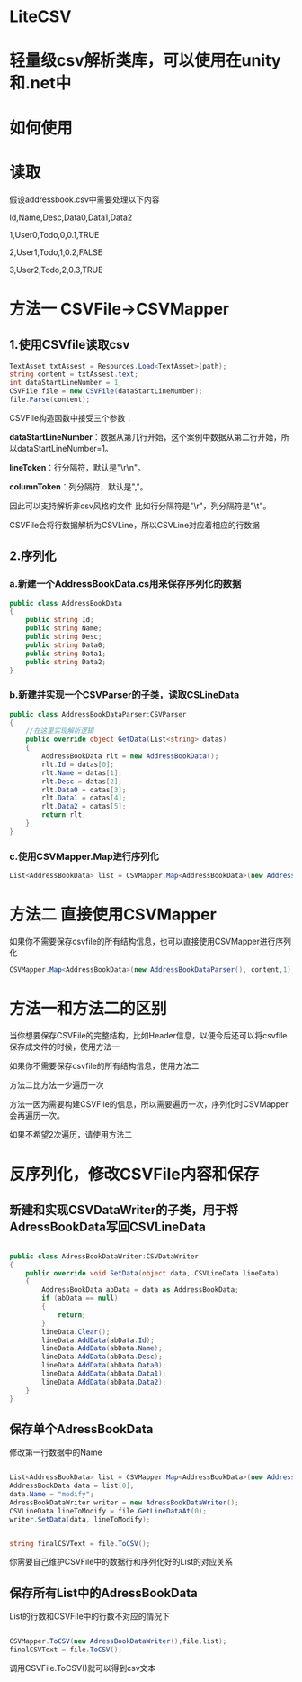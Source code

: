 # LiteCSV
轻量级csv解析类库，可以使用在unity和.net中
=====
# 如何使用

# 读取
假设addressbook.csv中需要处理以下内容

Id,Name,Desc,Data0,Data1,Data2

1,User0,Todo,0,0.1,TRUE

2,User1,Todo,1,0.2,FALSE

3,User2,Todo,2,0.3,TRUE

# 方法一 CSVFile->CSVMapper

## 1.使用CSVfile读取csv
```csharp
TextAsset txtAssest = Resources.Load<TextAsset>(path);
string content = txtAssest.text;
int dataStartLineNumber = 1;
CSVFile file = new CSVFile(dataStartLineNumber);
file.Parse(content);
```

CSVFile构造函数中接受三个参数：


**dataStartLineNumber**：数据从第几行开始，这个案例中数据从第二行开始，所以dataStartLineNumber=1。

**lineToken**：行分隔符，默认是"\r\n"。

**columnToken**：列分隔符，默认是","。


因此可以支持解析非csv风格的文件
比如行分隔符是"\r"，列分隔符是"\t"。

CSVFile会将行数据解析为CSVLine，所以CSVLine对应着相应的行数据

## 2.序列化

### a.新建一个AddressBookData.cs用来保存序列化的数据
```csharp
public class AddressBookData
{
    public string Id;
    public string Name;
    public string Desc;
    public string Data0;
    public string Data1;
    public string Data2;
}
```
### b.新建并实现一个CSVParser的子类，读取CSLineData
```csharp
public class AddressBookDataParser:CSVParser
{
    //在这里实现解析逻辑
    public override object GetData(List<string> datas)
    {
        AddressBookData rlt = new AddressBookData();
        rlt.Id = datas[0];
        rlt.Name = datas[1];
        rlt.Desc = datas[2];
        rlt.Data0 = datas[3];
        rlt.Data1 = datas[4];
        rlt.Data2 = datas[5];
        return rlt;
    }
}
```

### c.使用CSVMapper.Map进行序列化

```csharp
List<AddressBookData> list = CSVMapper.Map<AddressBookData>(new AddressBookDataParser(), file);
```

# 方法二 直接使用CSVMapper

如果你不需要保存csvfile的所有结构信息，也可以直接使用CSVMapper进行序列化

```csharp
CSVMapper.Map<AddressBookData>(new AddressBookDataParser(), content,1);
```

# 方法一和方法二的区别
当你想要保存CSVFile的完整结构，比如Header信息，以便今后还可以将csvfile保存成文件的时候，使用方法一

如果你不需要保存csvfile的所有结构信息，使用方法二

方法二比方法一少遍历一次

方法一因为需要构建CSVFile的信息，所以需要遍历一次，序列化时CSVMapper会再遍历一次。

如果不希望2次遍历，请使用方法二

# 反序列化，修改CSVFile内容和保存

## 新建和实现CSVDataWriter的子类，用于将AdressBookData写回CSVLineData

```csharp

public class AdressBookDataWriter:CSVDataWriter
{
    public override void SetData(object data, CSVLineData lineData)
    {
        AddressBookData abData = data as AddressBookData;
        if (abData == null)
        {
            return;
        }
        lineData.Clear();
        lineData.AddData(abData.Id);
        lineData.AddData(abData.Name);
        lineData.AddData(abData.Desc);
        lineData.AddData(abData.Data0);
        lineData.AddData(abData.Data1);
        lineData.AddData(abData.Data2);
    }
}

```

## 保存单个AdressBookData

修改第一行数据中的Name

```csharp

List<AddressBookData> list = CSVMapper.Map<AddressBookData>(new AddressBookDataParser(), file);
AddressBookData data = list[0];
data.Name = "modify";
AdressBookDataWriter writer = new AdressBookDataWriter();
CSVLineData lineToModify = file.GetLineDataAt(0);
writer.SetData(data, lineToModify);


string finalCSVText = file.ToCSV();

```

你需要自己维护CSVFile中的数据行和序列化好的List<AddressBookData>的对应关系

## 保存所有List中的AdressBookData

List的行数和CSVFile中的行数不对应的情况下

```csharp

CSVMapper.ToCSV(new AdressBookDataWriter(),file,list);
finalCSVText = file.ToCSV();

```

调用CSVFile.ToCSV()就可以得到csv文本
